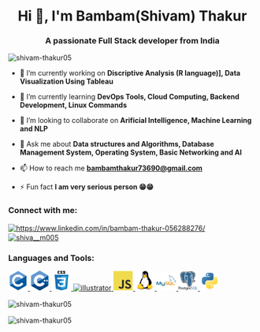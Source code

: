 <h1 align="center">Hi 👋, I'm Bambam(Shivam) Thakur</h1>
<h3 align="center">A passionate Full Stack developer from India</h3>

<p align="left"> <img src="https://komarev.com/ghpvc/?username=shivam-thakur05&label=Profile%20views&color=0e75b6&style=flat" alt="shivam-thakur05" /> </p>

- 🔭 I’m currently working on **Discriptive Analysis (R language)], Data Visualization Using Tableau**

- 🌱 I’m currently learning **DevOps Tools, Cloud Computing, Backend Development, Linux Commands**

- 👯 I’m looking to collaborate on **Arificial Intelligence, Machine Learning and NLP**

- 💬 Ask me about **Data structures and Algorithms, Database Management System, Operating System, Basic Networking and AI**

- 📫 How to reach me **bambamthakur73690@gmail.com**

- ⚡ Fun fact **I am very serious person 😁😁**

<h3 align="left">Connect with me:</h3>
<p align="left">
<a href="https://linkedin.com/in/https://www.linkedin.com/in/bambam-thakur-056288276/" target="blank"><img align="center" src="https://raw.githubusercontent.com/rahuldkjain/github-profile-readme-generator/master/src/images/icons/Social/linked-in-alt.svg" alt="https://www.linkedin.com/in/bambam-thakur-056288276/" height="30" width="40" /></a>
<a href="https://instagram.com/shiva__m005" target="blank"><img align="center" src="https://raw.githubusercontent.com/rahuldkjain/github-profile-readme-generator/master/src/images/icons/Social/instagram.svg" alt="shiva__m005" height="30" width="40" /></a>
</p>

<h3 align="left">Languages and Tools:</h3>
<p align="left"> <a href="https://www.cprogramming.com/" target="_blank" rel="noreferrer"> <img src="https://raw.githubusercontent.com/devicons/devicon/master/icons/c/c-original.svg" alt="c" width="40" height="40"/> </a> <a href="https://www.w3schools.com/cpp/" target="_blank" rel="noreferrer"> <img src="https://raw.githubusercontent.com/devicons/devicon/master/icons/cplusplus/cplusplus-original.svg" alt="cplusplus" width="40" height="40"/> </a> <a href="https://www.w3schools.com/css/" target="_blank" rel="noreferrer"> <img src="https://raw.githubusercontent.com/devicons/devicon/master/icons/css3/css3-original-wordmark.svg" alt="css3" width="40" height="40"/> </a> <a href="https://www.adobe.com/in/products/illustrator.html" target="_blank" rel="noreferrer"> <img src="https://www.vectorlogo.zone/logos/adobe_illustrator/adobe_illustrator-icon.svg" alt="illustrator" width="40" height="40"/> </a> <a href="https://developer.mozilla.org/en-US/docs/Web/JavaScript" target="_blank" rel="noreferrer"> <img src="https://raw.githubusercontent.com/devicons/devicon/master/icons/javascript/javascript-original.svg" alt="javascript" width="40" height="40"/> </a> <a href="https://www.linux.org/" target="_blank" rel="noreferrer"> <img src="https://raw.githubusercontent.com/devicons/devicon/master/icons/linux/linux-original.svg" alt="linux" width="40" height="40"/> </a> <a href="https://www.mysql.com/" target="_blank" rel="noreferrer"> <img src="https://raw.githubusercontent.com/devicons/devicon/master/icons/mysql/mysql-original-wordmark.svg" alt="mysql" width="40" height="40"/> </a> <a href="https://www.postgresql.org" target="_blank" rel="noreferrer"> <img src="https://raw.githubusercontent.com/devicons/devicon/master/icons/postgresql/postgresql-original-wordmark.svg" alt="postgresql" width="40" height="40"/> </a> <a href="https://www.python.org" target="_blank" rel="noreferrer"> <img src="https://raw.githubusercontent.com/devicons/devicon/master/icons/python/python-original.svg" alt="python" width="40" height="40"/> </a> </p>

<p><img align="center" src="https://github-readme-stats.vercel.app/api/top-langs?username=shivam-thakur05&show_icons=true&locale=en&layout=compact" alt="shivam-thakur05" /></p>

<p><img align="center" src="https://github-readme-streak-stats.herokuapp.com/?user=shivam-thakur05&" alt="shivam-thakur05" /></p>
